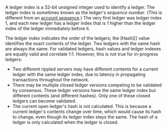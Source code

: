 A ledger index is a 32-bit unsigned integer used to identify a ledger. The ledger index is sometimes known as the ledger's _sequence number_. (This is different from an [account sequence](basic-data-types.html#account-sequence).) The very first ledger was ledger index 1, and each new ledger has a ledger index that is 1 higher than the ledger index of the ledger immediately before it.

The ledger index indicates the order of the ledgers; the [Hash][] value identifies the exact contents of the ledger. Two ledgers with the same hash are always the same. For validated ledgers, hash values and ledger indexes are equally valid and correlate 1:1. However, this is not true for in-progress ledgers:

* Two different <span class="code-snippet">rippled</span> servers may have different contents for a current ledger with the same ledger index, due to latency in propagating transactions throughout the network.
* There may be multiple closed ledger versions competing to be validated by consensus. These ledger versions have the same ledger index but different contents (and different hashes). Only one of these closed ledgers can become validated.
* The current open ledger's hash is not calculated. This is because a current ledger's contents change over time, which would cause its hash to change, even though its ledger index stays the same. The hash of a ledger is only calculated when the ledger is closed.

